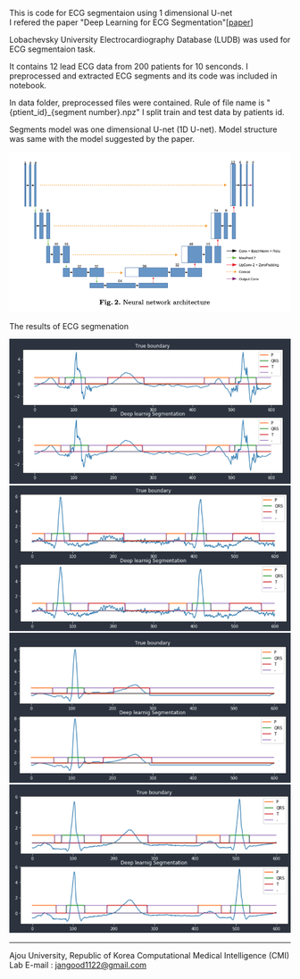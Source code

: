 This is code for ECG segmentaion using 1 dimensional U-net    
I refered the paper "Deep Learning for ECG Segmentation"[[paper](https://arxiv.org/pdf/2001.04689.pdf)]    

Lobachevsky University Electrocardiography Database (LUDB) was used for ECG segmentaion task. 

It contains 12 lead ECG data from 200 patients for 10 senconds. 
I preprocessed and extracted ECG segments and its code was included in notebook. 

In data folder, preprocessed files were contained. Rule of file name is "{ptient_id}_{segment number}.npz" I split train and test data by patients id. 

Segments model was one dimensional U-net (1D U-net). Model structure was same with the model suggested by the paper. 

![U-net_structure](./png/model.png)

The results of ECG segmenation

![result1]('./../png/result1.png)
![result1]('./../png/result2.png)
![result1]('./../png/result3.png)
![result1]('./../png/result4.png)

----------------------------------
Ajou University, Republic of Korea
Computational Medical Intelligence (CMI) Lab
E-mail : jangood1122@gmail.com